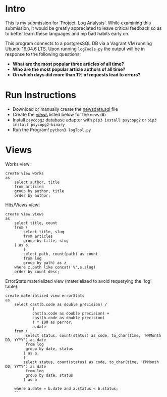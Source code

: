 # Intro

This is my submission for 'Project: Log Analysis'. While examining this submission, it would be greatly appreciated to leave critical feedback so as to better learn these languages and nip bad habits early on.

This program connects to a postgresSQL DB via a Vagrant VM running Ubuntu 16.04.6 LTS. Upon running `logTools.py` the output will be in response to the following questions:
* __What are the most popular three articles of all time?__
* __Who are the most popular article authors of all time?__
* __On which days did more than 1% of requests lead to errors?__

# Run Instructions
- Download or manually create the [newsdata.sql](../master/newsdata.sql) file
- Create the [views](../master/README.md#views) listed below for the `news` db 
- Install `psycopg2` database adapter with `pip3 install psycopg2` or `pip3 install psycopg2-binary`
- Run the Program! `python3 logTool.py`


# Views
Works view:

```
create view works 
as 
    select author, title 
    from articles 
    group by author, title 
    order by author;
```    

Hits/Views view:
```
create view views 
as 
    select title, count 
    from (
        select title, slug 
        from articles 
        group by title, slug
    ) as s, 
        (
        select path, count(path) as count 
        from log 
        group by path) as z 
    where z.path like concat('%',s.slug) 
    order by count desc;
```


ErrorStats materialized view (materialized to avoid requerying the 'log' table):

```
create materialized view errorStats 
as 
    select cast(b.code as double precision) / 
            (
            cast(a.code as double precision) + 
            cast(b.code as double precision)
            ) * 100 as perror, 
            a.date 
    from (
         select status, count(status) as code, to_char(time, 'FMMonth DD, YYYY') as date 
         from log 
         group by date, status
        ) as a, 
        (
        select status, count(status) as code, to_char(time, 'FMMonth DD, YYYY') as date 
         from log 
         group by date, status
        ) as b
    
    where a.date = b.date and a.status < b.status;
    ```


